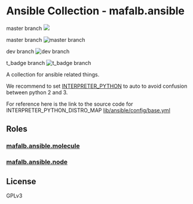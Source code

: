 # Ansible Collection - mafalb.ansible

master branch ![](https://github.com/mafalb/ansible-collection-ansible/workflows/CI/badge.svg)

master branch ![master branch](https://github.com/mafalb/ansible-collection-ansible/workflows/CI/badge.svg?branch=master)

dev branch ![dev branch](https://github.com/mafalb/ansible-collection-ansible/workflows/CI/badge.svg?branch=dev)

t_badge branch ![t_badge branch](https://github.com/mafalb/ansible-collection-ansible/workflows/CI/badge.svg?branch=t_badge)

A collection for ansible related things.

We recommend to set [INTERPRETER_PYTHON](https://docs.ansible.com/ansible/latest/reference_appendices/config.html#interpreter-python) to auto to avoid confusion between python 2 and 3.

For reference here is the link to the source code for INTERPRETER_PYTHON_DISTRO_MAP [lib/ansible/config/base.yml](https://raw.githubusercontent.com/ansible/ansible/devel/lib/ansible/config/base.yml)

## Roles

### [mafalb.ansible.molecule](roles/molecule/README.md)

### [mafalb.ansible.node](roles/node/README.md)

## License

GPLv3
